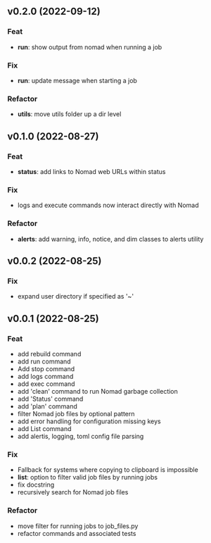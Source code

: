 ## v0.2.0 (2022-09-12)

### Feat

- **run**: show output from nomad when running a job

### Fix

- **run**: update message when starting a job

### Refactor

- **utils**: move utils folder up a dir level

## v0.1.0 (2022-08-27)

### Feat

- **status**: add links to Nomad web URLs within status

### Fix

- logs and execute commands now interact directly with Nomad

### Refactor

- **alerts**: add warning, info, notice, and dim classes to alerts utility

## v0.0.2 (2022-08-25)

### Fix

- expand user directory if specified as '~'

## v0.0.1 (2022-08-25)

### Feat

- add rebuild command
- add run command
- Add stop command
- add logs command
- add exec command
- add 'clean' command to run Nomad garbage collection
- add 'Status' command
- add 'plan' command
- filter Nomad job files by optional pattern
- add error handling for configuration missing keys
- add List command
- add alertis, logging, toml config file parsing

### Fix

- Fallback for systems where copying to clipboard is impossible
- **list**: option to filter valid job files by running jobs
- fix docstring
- recursively search for Nomad job files

### Refactor

- move filter for running jobs to job_files.py
- refactor commands and associated tests

